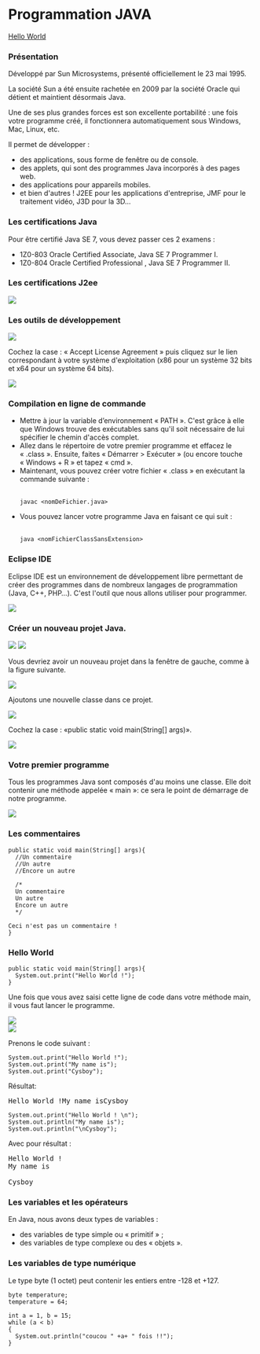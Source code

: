 # Programmation JAVA

<a href="#hello">Hello World</a>

<h3>Présentation</h3>

<p>Développé par Sun Microsystems, présenté officiellement le 23 mai 1995.</p>
<p>La société Sun a été ensuite rachetée en 2009 par la société Oracle qui détient et maintient désormais Java.</p>
<p>Une de ses plus grandes forces est son excellente portabilité : une fois votre programme créé, il fonctionnera automatiquement sous Windows, Mac, Linux, etc.</p>

<p>Il permet de développer :</p>
<ul>
  <li>des applications, sous forme de fenêtre ou de console.</li>
  <li>des applets, qui sont des programmes Java incorporés à des pages web.</li>
  <li>des applications pour appareils mobiles.</li>
  <li>et bien d'autres ! J2EE pour les applications d'entreprise, JMF pour le traitement vidéo, J3D pour la 3D...</li>
</ul>

<h3>Les certifications Java</h3>
<p>Pour être certifié Java SE 7, vous devez passer ces 2 examens :</p>
<ul>
  <li>1Z0-803 Oracle Certified Associate, Java SE 7 Programmer I.</li>
  <li>1Z0-804 Oracle Certified Professional , Java SE 7 Programmer II.</li>
</ul>

<h3>Les certifications J2ee</h3>
<img src="https://github.com/dhambrimourad/java1/blob/master/Images/certification.png" />

<h3>Les outils de développement</h3>
<img src="https://github.com/dhambrimourad/java1/blob/master/Images/jdk.png" />
<p>Cochez la case : « Accept License Agreement » puis cliquez sur le lien correspondant à votre système d'exploitation (x86 pour un système 32 bits et x64 pour un système 64 bits).</p>
<img src="https://github.com/dhambrimourad/java1/blob/master/Images/jdk1.png" />

<h3>Compilation en ligne de commande</h3>
<ul>
  <li>Mettre à jour la variable d’environnement « PATH ». C'est grâce à elle que Windows trouve des exécutables sans  qu'il soit nécessaire de lui spécifier le chemin d'accès complet.</li>
  <li>Allez dans le répertoire de votre premier programme et effacez le « .class ». Ensuite, faites « Démarrer > Exécuter » (ou encore touche « Windows + R » et tapez « cmd ».</li>
  <li>Maintenant, vous pouvez créer votre fichier « .class » en exécutant la commande suivante :</li>
  <br/><pre><code>javac &lt;nomDeFichier.java&gt;</code></pre>
  <li>Vous pouvez lancer votre programme Java en faisant ce qui suit :</li>
  <br/><pre><code>java &lt;nomFichierClassSansExtension&gt;</code></pre>
</ul>

<h3>Eclipse IDE</h3>
<p>Eclipse IDE est un environnement de développement libre permettant de créer des programmes dans de nombreux langages de programmation (Java, C++, PHP…). C'est l'outil que nous allons utiliser pour programmer.</p>
<img src="https://github.com/dhambrimourad/java1/blob/master/Images/eclipse.png" />

<h3>Créer un nouveau projet Java.</h3>
<img src="https://github.com/dhambrimourad/java1/blob/master/Images/eclipse1.png" />
<img src="https://github.com/dhambrimourad/java1/blob/master/Images/eclipse2.png" />
<p>Vous devriez avoir un nouveau projet dans la fenêtre de gauche, comme à la figure suivante.</p>
<img src="https://github.com/dhambrimourad/java1/blob/master/Images/eclipse3.png" />
<p>Ajoutons une nouvelle classe dans ce projet.</p>
<img src="https://github.com/dhambrimourad/java1/blob/master/Images/eclipse4.png" />
<p>Cochez la case : «public static void main(String[] args)».</p>
<img src="https://github.com/dhambrimourad/java1/blob/master/Images/eclipse5.png" />

<h3>Votre premier programme</h3>
<p>Tous les programmes Java sont composés d'au moins une classe. Elle doit contenir une méthode appelée « main »: ce sera le point de démarrage de notre programme.</p>
<img src="https://github.com/dhambrimourad/java1/blob/master/Images/eclipse6.png" />

<h3>Les commentaires</h3>
<pre class="code-block"><code data-claire-semantic="java" data-code="{&quot;language&quot;:&quot;java&quot;,&quot;source&quot;:&quot;public static void main(String[] args){\n  //Un commentaire\n  //Un autre\n  //Encore un autre\n\n  /*\n  Un commentaire\n  Un autre\n  Encore un autre\n  */\n\nCeci n&amp;#x27;est pas un commentaire !\n}&quot;}" class="ace" data-widget="codeBlock"><div class="ace-openclassrooms"><div class="ace_static_highlight ace_show_gutter" style="counter-reset:ace_line 0"><div class="ace_line"><span class="ace_gutter ace_gutter-cell" unselectable="on"></span><span class="ace_keyword">public</span> <span class="ace_keyword">static</span> <span class="ace_keyword">void</span> <span class="ace_identifier">main</span>(<span class="ace_support ace_function">String</span>[] <span class="ace_identifier">args</span>){
</div><div class="ace_line"><span class="ace_gutter ace_gutter-cell" unselectable="on"></span>  <span class="ace_comment">//Un commentaire</span>
</div><div class="ace_line"><span class="ace_gutter ace_gutter-cell" unselectable="on"></span>  <span class="ace_comment">//Un autre</span>
</div><div class="ace_line"><span class="ace_gutter ace_gutter-cell" unselectable="on"></span>  <span class="ace_comment">//Encore un autre</span>
</div><div class="ace_line"><span class="ace_gutter ace_gutter-cell" unselectable="on"></span>
</div><div class="ace_line"><span class="ace_gutter ace_gutter-cell" unselectable="on"></span>  <span class="ace_comment">/*</span>
</div><div class="ace_line"><span class="ace_gutter ace_gutter-cell" unselectable="on"></span><span class="ace_comment">  Un commentaire</span>
</div><div class="ace_line"><span class="ace_gutter ace_gutter-cell" unselectable="on"></span><span class="ace_comment">  Un autre</span>
</div><div class="ace_line"><span class="ace_gutter ace_gutter-cell" unselectable="on"></span><span class="ace_comment">  Encore un autre</span>
</div><div class="ace_line"><span class="ace_gutter ace_gutter-cell" unselectable="on"></span><span class="ace_comment">  */</span>
</div><div class="ace_line"><span class="ace_gutter ace_gutter-cell" unselectable="on"></span>
</div><div class="ace_line"><span class="ace_gutter ace_gutter-cell" unselectable="on"></span><span class="ace_identifier">Ceci</span> <span class="ace_identifier">n</span>'<span class="ace_identifier">est</span> <span class="ace_identifier">pas</span> <span class="ace_identifier">un</span> <span class="ace_identifier">commentaire</span> <span class="ace_keyword ace_operator">!</span>
</div><div class="ace_line"><span class="ace_gutter ace_gutter-cell" unselectable="on"></span>}
</div></div></div></code></pre>

<h3><a name=hello>Hello World</a></h3>
<pre class="code-block"><code data-claire-semantic="java" data-code="{&quot;language&quot;:&quot;java&quot;,&quot;source&quot;:&quot;public static void main(String[] args){\n  System.out.print(&amp;#x22;Hello World !&amp;#x22;);\n}&quot;}" class="ace" data-widget="codeBlock"><div class="ace-openclassrooms"><div class="ace_static_highlight ace_show_gutter" style="counter-reset:ace_line 0"><div class="ace_line"><span class="ace_gutter ace_gutter-cell" unselectable="on"></span><span class="ace_keyword">public</span> <span class="ace_keyword">static</span> <span class="ace_keyword">void</span> <span class="ace_identifier">main</span>(<span class="ace_support ace_function">String</span>[] <span class="ace_identifier">args</span>){
</div><div class="ace_line"><span class="ace_gutter ace_gutter-cell" unselectable="on"></span>  <span class="ace_support ace_function">System</span>.<span class="ace_identifier">out</span>.<span class="ace_identifier">print</span>(<span class="ace_string">"Hello World !"</span>);
</div><div class="ace_line"><span class="ace_gutter ace_gutter-cell" unselectable="on"></span>}
</div></div></div></code></pre>

<p>Une fois que vous avez saisi cette ligne de code dans votre méthode main, il vous faut lancer le programme.</p>
<img src="https://github.com/dhambrimourad/java1/blob/master/Images/eclipse7.png" /><br/>
<img src="https://github.com/dhambrimourad/java1/blob/master/Images/eclipse8.png" /><br/>
<p>Prenons le code suivant :</p>
<pre class="code-block"><code data-claire-semantic="java" data-code="{&quot;language&quot;:&quot;java&quot;,&quot;source&quot;:&quot;System.out.print(&amp;#x22;Hello World !&amp;#x22;);\nSystem.out.print(&amp;#x22;My name is&amp;#x22;);\nSystem.out.print(&amp;#x22;Cysboy&amp;#x22;);&quot;}" class="ace" data-widget="codeBlock"><div class="ace-openclassrooms"><div class="ace_static_highlight ace_show_gutter" style="counter-reset:ace_line 0"><div class="ace_line"><span class="ace_gutter ace_gutter-cell" unselectable="on"></span><span class="ace_support ace_function">System</span>.<span class="ace_identifier">out</span>.<span class="ace_identifier">print</span>(<span class="ace_string">"Hello World !"</span>);
</div><div class="ace_line"><span class="ace_gutter ace_gutter-cell" unselectable="on"></span><span class="ace_support ace_function">System</span>.<span class="ace_identifier">out</span>.<span class="ace_identifier">print</span>(<span class="ace_string">"My name is"</span>);
</div><div class="ace_line"><span class="ace_gutter ace_gutter-cell" unselectable="on"></span><span class="ace_support ace_function">System</span>.<span class="ace_identifier">out</span>.<span class="ace_identifier">print</span>(<span class="ace_string">"Cysboy"</span>);
</div></div></div></code></pre>
<p>Résultat:</p>
<pre>Hello World !My name isCysboy</pre>
<pre class="code-block"><code data-claire-semantic="java" data-code="{&quot;language&quot;:&quot;java&quot;,&quot;source&quot;:&quot;System.out.print(&amp;#x22;Hello World ! \\n&amp;#x22;);\nSystem.out.println(&amp;#x22;My name is&amp;#x22;);\nSystem.out.println(&amp;#x22;\\nCysboy&amp;#x22;);&quot;}" class="ace" data-widget="codeBlock"><div class="ace-openclassrooms"><div class="ace_static_highlight ace_show_gutter" style="counter-reset:ace_line 0"><div class="ace_line"><span class="ace_gutter ace_gutter-cell" unselectable="on"></span><span class="ace_support ace_function">System</span>.<span class="ace_identifier">out</span>.<span class="ace_identifier">print</span>(<span class="ace_string">"Hello World ! \n"</span>);
</div><div class="ace_line"><span class="ace_gutter ace_gutter-cell" unselectable="on"></span><span class="ace_support ace_function">System</span>.<span class="ace_identifier">out</span>.<span class="ace_identifier">println</span>(<span class="ace_string">"My name is"</span>);
</div><div class="ace_line"><span class="ace_gutter ace_gutter-cell" unselectable="on"></span><span class="ace_support ace_function">System</span>.<span class="ace_identifier">out</span>.<span class="ace_identifier">println</span>(<span class="ace_string">"\nCysboy"</span>);
</div></div></div></code></pre>
<p>Avec pour résultat :</p>
<pre>Hello World !
My name is<br/>
Cysboy</pre>

<h3>Les variables et les opérateurs</h3>
<p>En Java, nous avons deux types de variables :</p>
<ul>
  <li>des variables de type simple ou « primitif » ;</li>
  <li>des variables de type complexe ou des « objets ».</li>
</ul>
<h3>Les variables de type numérique</h3>
<p>Le type byte (1 octet) peut contenir les entiers entre -128 et +127.</p>

<pre class="code-block"><code data-claire-semantic="java" data-code="{&quot;language&quot;:&quot;java&quot;,&quot;source&quot;:&quot;byte temperature;\ntemperature = 64;&quot;}" class="ace" data-widget="codeBlock"><div class="ace-openclassrooms"><div class="ace_static_highlight ace_show_gutter" style="counter-reset:ace_line 0"><div class="ace_line"><span class="ace_gutter ace_gutter-cell" unselectable="on"></span><span class="ace_keyword">byte</span> <span class="ace_identifier">temperature</span>;
</div><div class="ace_line"><span class="ace_gutter ace_gutter-cell" unselectable="on"></span><span class="ace_identifier">temperature</span> <span class="ace_keyword ace_operator">=</span> <span class="ace_constant ace_numeric">64</span>;</div></div></div></code></pre>








<pre class="code-block"><code data-claire-semantic="java" data-code="{&quot;language&quot;:&quot;java&quot;,&quot;source&quot;:&quot;int a = 1, b = 15;\nwhile (a &amp;#x3C; b)\n{\n  System.out.println(&amp;#x22;coucou &amp;#x22; +a+ &amp;#x22; fois !!&amp;#x22;);\n}&quot;}" class="ace" data-widget="codeBlock"><div class="ace-openclassrooms"><div class="ace_static_highlight ace_show_gutter" style="counter-reset:ace_line 0"><div class="ace_line"><span class="ace_gutter ace_gutter-cell" unselectable="on"></span><span class="ace_keyword">int</span> <span class="ace_identifier">a</span> <span class="ace_keyword ace_operator">=</span> <span class="ace_constant ace_numeric">1</span>, <span class="ace_identifier">b</span> <span class="ace_keyword ace_operator">=</span> <span class="ace_constant ace_numeric">15</span>;
</div><div class="ace_line"><span class="ace_gutter ace_gutter-cell" unselectable="on"></span><span class="ace_keyword">while</span> (<span class="ace_identifier">a</span> <span class="ace_keyword ace_operator">&lt;</span> <span class="ace_identifier">b</span>)
</div><div class="ace_line"><span class="ace_gutter ace_gutter-cell" unselectable="on"></span>{
</div><div class="ace_line"><span class="ace_gutter ace_gutter-cell" unselectable="on"></span>  <span class="ace_support ace_function">System</span>.<span class="ace_identifier">out</span>.<span class="ace_identifier">println</span>(<span class="ace_string">"coucou "</span> <span class="ace_keyword ace_operator">+</span><span class="ace_identifier">a</span><span class="ace_keyword ace_operator">+</span> <span class="ace_string">" fois !!"</span>);
</div><div class="ace_line"><span class="ace_gutter ace_gutter-cell" unselectable="on"></span>}
</div></div></div></code></pre>

